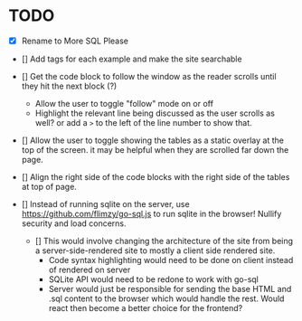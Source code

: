 # TODO

- [x] Rename to More SQL Please

- [] Add tags for each example and make the site searchable

- [] Get the code block to follow the window as the reader scrolls until they hit the next block (?)

  - Allow the user to toggle "follow" mode on or off
  - Highlight the relevant line being discussed as the user scrolls as well? or add a `>` to the left of the line number to show that.

- [] Allow the user to toggle showing the tables as a static overlay at the top of the screen. it may be helpful when they are scrolled far down the page.

- [] Align the right side of the code blocks with the right side of the tables at top of page.

- [] Instead of running sqlite on the server, use https://github.com/flimzy/go-sql.js to run sqlite in the browser! Nullify security and load concerns.
  - [] This would involve changing the architecture of the site from being a server-side-rendered site to mostly a client side rendered site.
    - Code syntax highlighting would need to be done on client instead of rendered on server
    - SQLite API would need to be redone to work with go-sql
    - Server would just be responsible for sending the base HTML and .sql content to the browser which would handle the rest. Would react then become a better choice for the frontend?
